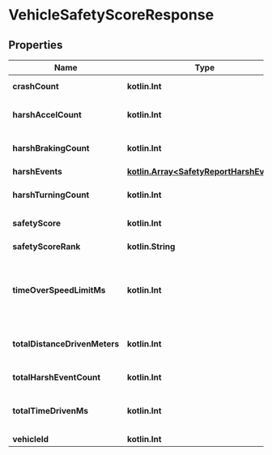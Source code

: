 
# VehicleSafetyScoreResponse

## Properties
Name | Type | Description | Notes
------------ | ------------- | ------------- | -------------
**crashCount** | **kotlin.Int** | Crash event count |  [optional]
**harshAccelCount** | **kotlin.Int** | Harsh acceleration event count |  [optional]
**harshBrakingCount** | **kotlin.Int** | Harsh braking event count |  [optional]
**harshEvents** | [**kotlin.Array&lt;SafetyReportHarshEvent&gt;**](SafetyReportHarshEvent.md) |  |  [optional]
**harshTurningCount** | **kotlin.Int** | Harsh turning event count |  [optional]
**safetyScore** | **kotlin.Int** | Safety Score |  [optional]
**safetyScoreRank** | **kotlin.String** | Safety Score Rank |  [optional]
**timeOverSpeedLimitMs** | **kotlin.Int** | Amount of time driven over the speed limit in milliseconds |  [optional]
**totalDistanceDrivenMeters** | **kotlin.Int** | Total distance driven in meters |  [optional]
**totalHarshEventCount** | **kotlin.Int** | Total harsh event count |  [optional]
**totalTimeDrivenMs** | **kotlin.Int** | Amount of time driven in milliseconds |  [optional]
**vehicleId** | **kotlin.Int** | Vehicle ID |  [optional]



